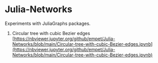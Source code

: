 # Julia-Networks
Experiments with JuliaGraphs packages.

1. Circular tree with cubic Bezier edges  [https://nbviewer.jupyter.org/github/empet/Julia-Networks/blob/main/Circular-tree-with-cubic-Bezier-edges.ipynb](https://nbviewer.jupyter.org/github/empet/Julia-Networks/blob/main/Circular-tree-with-cubic-Bezier-edges.ipynb)
